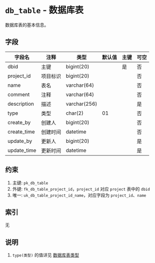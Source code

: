 # `db_table` - 数据库表

数据库表的基本信息。

## 字段

| 字段名      | 注释     | 类型         | 默认值 | 主键 | 可空 |
| ----------- | -------- | ------------ | ------ | ---- | ---- |
| dbid        | 主键     | bigint(20)   |        | 是   | 否   |
| project_id  | 项目标识 | bigint(20)   |        |      | 否   |
| name        | 表名     | varchar(64)  |        |      | 否   |
| comment     | 注释     | varchar(64)  |        |      | 否   |
| description | 描述     | varchar(256) |        |      | 是   |
| type        | 类型     | char(2)      | 01     |      | 否   |
| create_by   | 创建人   | bigint(20)   |        |      | 否   |
| create_time | 创建时间 | datetime     |        |      | 否   |
| update_by   | 更新人   | bigint(20)   |        |      | 是   |
| update_time | 更新时间 | datetime     |        |      | 是   |

## 约束

1. 主键: `pk_db_table`
2. 外键: `fk_db_table_project_id`，`project_id` 对应 `project` 表中的 `dbid`
3. 唯一: `uk_db_table_project_id_name`，对应字段为 `project_id`、`name`

## 索引

无

## 说明

1. `type(类型)` 的值详见 [数据库表类型](../data/dict/2010_db_table_type.md)